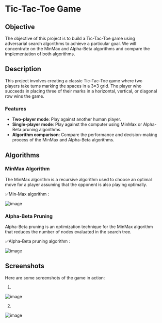 # Tic-Tac-Toe Game

## Objective
The objective of this project is to build a Tic-Tac-Toe game using adversarial search algorithms to achieve a particular goal. We will concentrate on the MinMax and Alpha-Beta algorithms and compare the implementation of both algorithms.

## Description
This project involves creating a classic Tic-Tac-Toe game where two players take turns marking the spaces in a 3×3 grid. The player who succeeds in placing three of their marks in a horizontal, vertical, or diagonal row wins the game.

### Features
- **Two-player mode**: Play against another human player.
- **Single-player mode**: Play against the computer using MinMax or Alpha-Beta pruning algorithms.
- **Algorithm comparison**: Compare the performance and decision-making process of the MinMax and Alpha-Beta algorithms.

## Algorithms
### MinMax Algorithm
The MinMax algorithm is a recursive algorithm used to choose an optimal move for a player assuming that the opponent is also playing optimally.

✅Min-Max algorithm :


![image](https://github.com/Alhanoufa21/Tic-Tac-Toe-game/assets/117589529/df12ac3a-4662-48f9-95f7-12682069ce08)



### Alpha-Beta Pruning
Alpha-Beta pruning is an optimization technique for the MinMax algorithm that reduces the number of nodes evaluated in the search tree.

✅Alpha-Beta pruning algorithm :


![image](https://github.com/Alhanoufa21/Tic-Tac-Toe-game/assets/117589529/80d262d9-2986-468e-991d-b1fd6f0a3552)



## Screenshots
Here are some screenshots of the game in action:

1)
![image](https://github.com/Alhanoufa21/Tic-Tac-Toe-game/assets/117589529/d4bc0db6-cd86-4620-a160-f25ced0fa3d6)

2)

![image](https://github.com/Alhanoufa21/Tic-Tac-Toe-game/assets/117589529/e462bc5a-e238-4229-b7b6-b0e6ed57aafb)


